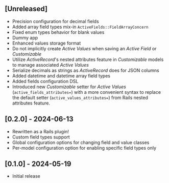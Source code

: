 ## [Unreleased]
- Precision configuration for decimal fields
- Added array field types mix-in `ActiveFields::FieldArrayConcern`
- Fixed enum types behavior for blank values
- Dummy app
- Enhanced values storage format
- Do not implicitly create _Active Values_ when saving an _Active Field_ or _Customizable_
- Utilize _ActiveRecord_'s nested attributes feature in _Customizable_ models to manage associated _Active Values_
- Serialize decimals as strings as _ActiveRecord_ does for JSON columns
- Added datetime and datetime array field types
- Added fields configuration DSL
- Introduced new _Customizable_ setter for _Active Values_ (`active_fields_attributes=`) with a more convenient syntax
    to replace the default setter (`active_values_attributes=`) from Rails nested attributes feature.

## [0.2.0] - 2024-06-13

- Rewritten as a Rails plugin!
- Custom field types support
- Global configuration options for changing field and value classes
- Per-model configuration option for enabling specific field types only

## [0.1.0] - 2024-05-19

- Initial release
